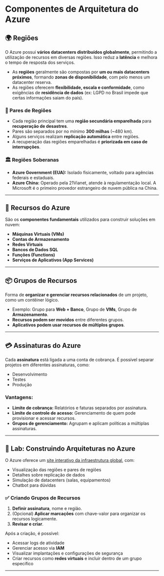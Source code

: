 # Componentes de Arquitetura do Azure

## 🌍 Regiões

O Azure possui **vários datacenters distribuídos globalmente**, permitindo a utilização de recursos em diversas regiões. Isso reduz a **latência** e melhora o tempo de resposta dos serviços.

- As **regiões** geralmente são compostas por **um ou mais datacenters próximos**, formando **zonas de disponibilidade**, com pelo menos um datacenter reserva.
- As regiões oferecem **flexibilidade, escala e conformidade**, como exigências de **residência de dados** (ex: LGPD no Brasil impede que certas informações saiam do país).

### 🔄 Pares de Regiões

- Cada região principal tem uma **região secundária emparelhada** para **recuperação de desastres**.
- Pares são separados por no mínimo **300 milhas** (~480 km).
- Alguns serviços realizam **replicação automática** entre regiões.
- A recuperação das regiões emparelhadas é **priorizada em caso de interrupções**.

### 🏛️ Regiões Soberanas

- **Azure Government (EUA):** Isolado fisicamente, voltado para agências federais e estaduais.
- **Azure China:** Operado pela 21Vianet, atende à regulamentação local. A Microsoft é o primeiro provedor estrangeiro de nuvem pública na China.

---

## 🧩 Recursos do Azure

São os **componentes fundamentais** utilizados para construir soluções em nuvem:

- **Máquinas Virtuais (VMs)**
- **Contas de Armazenamento**
- **Redes Virtuais**
- **Bancos de Dados SQL**
- **Funções (Functions)**
- **Serviços de Aplicativos (App Services)**

---

## 📦 Grupos de Recursos

Forma de **organizar e gerenciar recursos relacionados** de um projeto, como um contêiner lógico.

- Exemplo: Grupo para **Web + Banco**, Grupo de **VMs**, Grupo de **Armazenamento**.
- **Recursos podem ser movidos** entre diferentes grupos.
- **Aplicativos podem usar recursos de múltiplos grupos**.

---

## 💳 Assinaturas do Azure

Cada **assinatura** está ligada a uma conta de cobrança. É possível separar projetos em diferentes assinaturas, como:

- Desenvolvimento
- Testes
- Produção

### Vantagens:

- **Limite de cobrança:** Relatórios e faturas separados por assinatura.
- **Limite de controle de acesso:** Gerenciamento de quem pode provisionar e acessar recursos.
- **Grupos de gerenciamento:** Agrupam e aplicam políticas a múltiplas assinaturas.

---

## 🧪 Lab: Construindo Arquiteturas no Azure

O Azure oferece um [site interativo da infraestrutura global](https://infrastructuremap.microsoft.com/), com:

- Visualização das regiões e pares de regiões
- Detalhes sobre replicação de dados
- Simulação de datacenters (salas, equipamentos)
- Chatbot para dúvidas

### ✅ Criando Grupos de Recursos

1. **Definir assinatura**, nome e região.
2. (Opcional) **Aplicar marcações** com chave-valor para organizar os recursos logicamente.
3. **Revisar e criar**.

Após a criação, é possível:

- Acessar logs de atividade
- Gerenciar acesso via **IAM**
- Visualizar implantações e configurações de segurança
- Criar recursos como **redes virtuais** e incluir dentro de um grupo especifico

---
